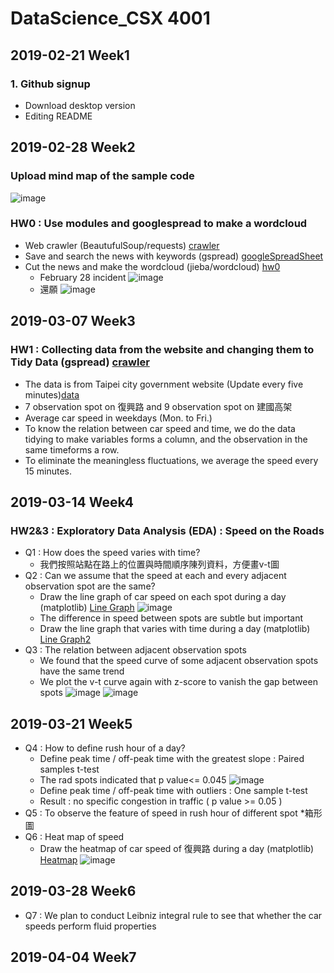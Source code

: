﻿# DataScience_CSX 4001

## **2019-02-21 Week1**

### 1. Github signup 
* Download desktop version 
* Editing README


## **2019-02-28 Week2**
###  Upload mind map of the sample code 
![image](https://github.com/shiny880410/helloworld/blob/master/hw0/sample_mindmap.PNG)
###  HW0 : Use modules and googlespread to make a wordcloud
* Web crawler (BeautufulSoup/requests) [crawler](https://github.com/shiny880410/helloworld/blob/master/hw0/20190301/craw.py)
* Save and search the news with keywords (gspread) [googleSpreadSheet](https://docs.google.com/spreadsheets/d/1I-m9HwjiPkYES3Ll5PvWk-xijm_9bcn_jxnDOhtpnZE/edit?usp=sharing)
* Cut the news and make the wordcloud (jieba/wordcloud) [hw0](https://github.com/shiny880410/helloworld/blob/master/hw0/20190301/20190301.py)
	* February 28 incident 
![image](https://github.com/shiny880410/helloworld/blob/master/hw0/20190301/2288WC.png)
	* 還願
![image](https://github.com/shiny880410/helloworld/blob/master/hw0/20190301/hwanuanWC.png)

## **2019-03-07 Week3**
### HW1 : Collecting data from the website and changing them to Tidy Data (gspread) [crawler](https://docs.google.com/spreadsheets/d/1FJPf9S2vpimDZvefrpnfq31cq3JpmySHse74WQoEgu4/edit?usp=sharing)
* The data is from Taipei city government website (Update every five minutes)[data](https://data.taipei/dataset/detail/preview?id=b5aaf33a-a6dc-4836-bce6-09986241fe11&rid=8a2ea001-f483-4441-a458-af697653296c)
* 7 observation spot on 復興路 and 9 observation spot on 建國高架
* Average car speed in weekdays (Mon. to Fri.)
* To know the relation between car speed and time, we do the data tidying 
to make variables forms a column, and the observation in the same timeforms a row.
* To eliminate the meaningless fluctuations, we average the speed every 15 minutes.
## **2019-03-14 Week4**
### HW2&3 : Exploratory Data Analysis (EDA) : Speed on the Roads
* Q1 : How does the speed varies with time?
	* 我們按照站點在路上的位置與時間順序陳列資料，方便畫v-t圖
* Q2 : Can we assume that the speed at each and every adjacent observation spot are the same?
	* Draw the line graph of car speed on each spot during a day (matplotlib) [Line Graph](https://github.com/shiny880410/helloworld/blob/master/hw1/linegraph.ipynb)
![image](https://github.com/shiny880410/helloworld/blob/master/hw1/linegraph.png)
	* The difference in speed between spots are subtle but important
	* Draw the line graph that varies with time during a day (matplotlib) [Line Graph2](https://github.com/shiny880410/helloworld/blob/master/hw1/linegraph2.ipynb)
* Q3 : The relation between adjacent observation spots
	* We found that the speed curve of some adjacent observation spots  have the same trend
	* We plot the v-t curve again with z-score to vanish the gap between spots 
![image](1)
![image](2)
## **2019-03-21 Week5**
* Q4 : How to define rush hour of a day?
	* Define peak time / off-peak time with the greatest slope : Paired samples t-test
	* The rad spots indicated that p value<= 0.045
![image](3)
	* Define peak time / off-peak time with outliers : One sample t-test
	* Result : no specific congestion in traffic ( p value >= 0.05 )
* Q5 : To observe the feature of speed in rush hour of different spot
	*箱形圖
* Q6 : Heat map of speed
	* Draw the heatmap of car speed of 復興路 during a day (matplotlib) [Heatmap](https://github.com/shiny880410/helloworld/blob/master/hw1/heatmap.ipynb)
![image](https://github.com/shiny880410/helloworld/blob/master/hw1/heatmap.png)
## **2019-03-28 Week6**
* Q7 : We plan to conduct Leibniz integral rule to see that whether the car speeds perform fluid properties
## **2019-04-04 Week7**